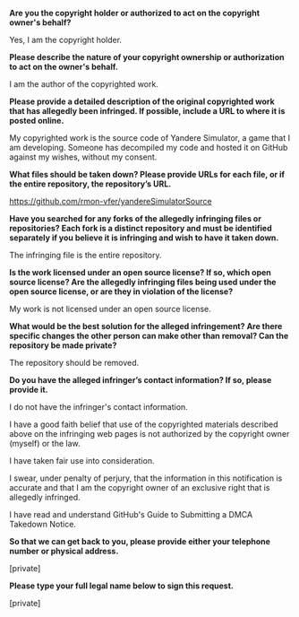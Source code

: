 **Are you the copyright holder or authorized to act on the copyright owner's behalf?**

Yes, I am the copyright holder.

**Please describe the nature of your copyright ownership or authorization to act on the owner's behalf.**

I am the author of the copyrighted work.

**Please provide a detailed description of the original copyrighted work that has allegedly been infringed. If possible, include a URL to where it is posted online.**

My copyrighted work is the source code of Yandere Simulator, a game that I am developing. Someone has decompiled my code and hosted it on GitHub against my wishes, without my consent.

**What files should be taken down? Please provide URLs for each file, or if the entire repository, the repository’s URL.**

https://github.com/rmon-vfer/yandereSimulatorSource

**Have you searched for any forks of the allegedly infringing files or repositories? Each fork is a distinct repository and must be identified separately if you believe it is infringing and wish to have it taken down.**

The infringing file is the entire repository.

**Is the work licensed under an open source license? If so, which open source license? Are the allegedly infringing files being used under the open source license, or are they in violation of the license?**

My work is not licensed under an open source license.

**What would be the best solution for the alleged infringement? Are there specific changes the other person can make other than removal? Can the repository be made private?**

The repository should be removed.

**Do you have the alleged infringer’s contact information? If so, please provide it.**

I do not have the infringer's contact information.

I have a good faith belief that use of the copyrighted materials described above on the infringing web pages is not authorized by the copyright owner (myself) or the law.

I have taken fair use into consideration.

I swear, under penalty of perjury, that the information in this notification is accurate and that I am the copyright owner of an exclusive right that is allegedly infringed.

I have read and understand GitHub's Guide to Submitting a DMCA Takedown Notice.

**So that we can get back to you, please provide either your telephone number or physical address.**

[private]

**Please type your full legal name below to sign this request.**

[private]
